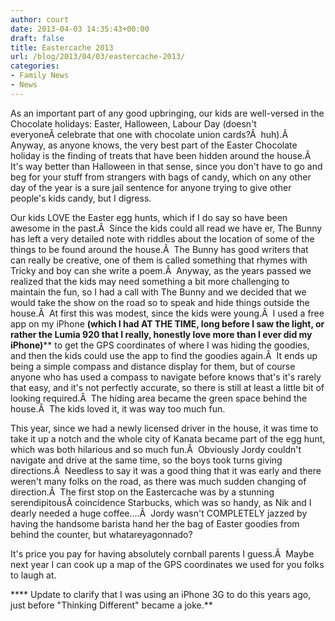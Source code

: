 ```yaml
---
author: court
date: 2013-04-03 14:35:43+00:00
draft: false
title: Eastercache 2013
url: /blog/2013/04/03/eastercache-2013/
categories:
- Family News
- News
---
```


As an important part of any good upbringing, our kids are well-versed in the Chocolate holidays: Easter, Halloween, Labour Day (doesn't everyoneÂ celebrate that one with chocolate union cards?Â  huh).Â  Anyway, as anyone knows, the very best part of the Easter Chocolate holiday is the finding of treats that have been hidden around the house.Â  It's way better than Halloween in that sense, since you don't have to go and beg for your stuff from strangers with bags of candy, which on any other day of the year is a sure jail sentence for anyone trying to give other people's kids candy, but I digress.

Our kids LOVE the Easter egg hunts, which if I do say so have been awesome in the past.Â  Since the kids could all read we have er, The Bunny has left a very detailed note with riddles about the location of some of the things to be found around the house.Â  The Bunny has good writers that can really be creative, one of them is called something that rhymes with Tricky and boy can she write a poem.Â  Anyway, as the years passed we realized that the kids may need something a bit more challenging to maintain the fun, so I had a call with The Bunny and we decided that we would take the show on the road so to speak and hide things outside the house.Â  At first this was modest, since the kids were young.Â  I used a free app on my iPhone **(which I had AT THE TIME, long before I saw the light, or rather the Lumia 920 that I really, honestly love more than I ever did my iPhone)**** to get the GPS coordinates of where I was hiding the goodies, and then the kids could use the app to find the goodies again.Â  It ends up being a simple compass and distance display for them, but of course anyone who has used a compass to navigate before knows that's it's rarely that easy, and it's not perfectly accurate, so there is still at least a little bit of looking required.Â  The hiding area became the green space behind the house.Â  The kids loved it, it was way too much fun.

This year, since we had a newly licensed driver in the house, it was time to take it up a notch and the whole city of Kanata became part of the egg hunt, which was both hilarious and so much fun.Â  Obviously Jordy couldn't navigate and drive at the same time, so the boys took turns giving directions.Â  Needless to say it was a good thing that it was early and there weren't many folks on the road, as there was much sudden changing of direction.Â  The first stop on the Eastercache was by a stunning serendipitousÂ coincidence Starbucks, which was so handy, as Nik and I dearly needed a huge coffee....Â  Jordy wasn't COMPLETELY jazzed by having the handsome barista hand her the bag of Easter goodies from behind the counter, but whatareyagonnado?

It's price you pay for having absolutely cornball parents I guess.Â  Maybe next year I can cook up a map of the GPS coordinates we used for you folks to laugh at.

**** Update to clarify that I was using an iPhone 3G to do this years ago, just before "Thinking Different" became a joke.**
